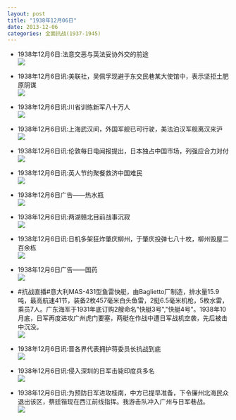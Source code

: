 ```yaml
---
layout: post
title: "1938年12月06日"
date: 2013-12-06
categories: 全面抗战(1937-1945)
---
```


<meta name="referrer" content="no-referrer" />

- 1938年12月6日:法意交恶与英法妥协外交的前途 <br/><img src="https://ww4.sinaimg.cn/large/aca367d8jw1ebadymq43fj20cs0jqtfr.jpg" />

- 1938年12月6日讯:美联社，吴佩孚现避于东交民巷某大使馆中，表示坚拒土肥原阴谋 <br/><img src="https://ww1.sinaimg.cn/large/aca367d8jw1ebac88qozpj206505m74q.jpg" />

- 1938年12月6日讯:川省训练新军八十万人 <br/><img src="https://ww3.sinaimg.cn/large/aca367d8jw1ebaahttsr5j204q05u74k.jpg" />

- 1938年12月6日讯:上海武汉间，外国军舰已可行驶，美法泊汉军舰离汉来沪 <br/><img src="https://ww1.sinaimg.cn/large/aca367d8jw1eba8rb8wxbj20as0bnwge.jpg" />

- 1938年12月6日讯:伦敦每日电闻报提出，日本独占中国市场，列强应合力对付 <br/><img src="https://ww1.sinaimg.cn/large/aca367d8jw1eba5aiw6gzj20cs0bomzi.jpg" />

- 1938年12月6日讯:英人节约聚餐救济中国难民 <br/><img src="https://ww3.sinaimg.cn/large/aca367d8jw1eba3k3udm9j20cs0mq428.jpg" />

- 1938年12月6日广告——热水瓶 <br/><img src="https://ww1.sinaimg.cn/large/aca367d8jw1eba1tmo82fj209d0gvgo1.jpg" />

- 1938年12月6日讯:两湖赣北目前战事沉寂 <br/><img src="https://ww2.sinaimg.cn/large/aca367d8jw1eb9wmc31fmj20cs0t4wjs.jpg" />

- 1938年12月6日讯:日机多架狂炸肇庆柳州，于肇庆投弹七八十枚，柳州毁屋二百余栋 <br/><img src="https://ww1.sinaimg.cn/large/aca367d8jw1eb9uvy6xd4j20cs0mjtd0.jpg" />

- 1938年12月6日广告——国药 <br/><img src="https://ww2.sinaimg.cn/large/aca367d8jw1eb9t5i9wokj20pa0hgtgz.jpg" />

- #抗战直播#意大利MAS-431型鱼雷快艇，由Baglietto厂制造，排水量15.9吨，最高航速41节，装备2枚457毫米白头鱼雷，2挺6.5毫米机枪，5枚水雷，乘员7人。广东海军于1931年底订购2艘命名"快艇3号","快艇4号"。1938年10月底，日军再度进攻广州虎门要塞，两艇在作战中遭日军战机空袭，先后被击中沉没。 <br/><img src="https://ww1.sinaimg.cn/large/aca367d8jw1eb9r4m3570j20cs0hkjto.jpg" />

- 1938年12月6日讯:晋各界代表拥护蒋委员长抗战到底 <br/><img src="https://ww4.sinaimg.cn/large/aca367d8jw1eb9polbdu1j208k0bwdh6.jpg" />

- 1938年12月6日讯:侵入深圳的日军击毙印度兵多名 <br/><img src="https://ww1.sinaimg.cn/large/aca367d8jw1eb9ny6ec8yj20510bh753.jpg" />

- 1938年12月6日讯:为预防日军进攻桂南，中方已提早准备，下令廉州北海民众退出该区，蔡廷锴现在西江前线指挥。我游击队冲入广州与日军巷战。 <br/><img src="https://ww1.sinaimg.cn/large/aca367d8jw1eb9m7r7okqj20cs1e3tfd.jpg" />

